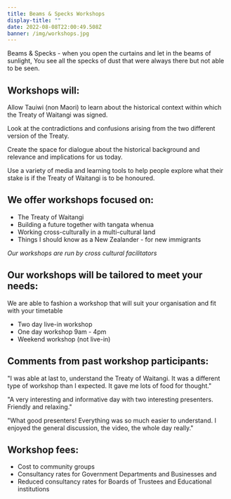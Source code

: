 ```yaml
---
title: Beams & Specks Workshops
display-title: ""
date: 2022-08-08T22:00:49.508Z
banner: /img/workshops.jpg
---
```

Beams & Specks - when you open the curtains and let in the beams of sunlight, You see all the specks of dust that were always there but not able to be seen.

## Workshops will:

Allow Tauiwi (non Maori) to learn about the historical context within which the Treaty of Waitangi was signed.

Look at the contradictions and confusions arising from the two different version of the Treaty.

Create the space for dialogue about the historical background and relevance and implications for us today.

Use a variety of media and learning tools to help people explore what their stake is if the Treaty of Waitangi is to be honoured.

## We offer workshops focused on:

* The Treaty of Waitangi
* Building a future together with tangata whenua
* Working cross-culturally in a multi-cultural land
* Things I should know as a New Zealander - for new immigrants

*Our workshops are run by cross cultural facilitators*

## Our workshops will be tailored to meet your needs:

We are able to fashion a workshop that will suit your organisation and fit with your timetable

* Two day live-in workshop
* One day workshop 9am - 4pm
* Weekend workshop (not live-in)

## Comments from past workshop participants:

"I was able at last to, understand the Treaty of Waitangi. It was a different type of workshop than I expected. It gave me lots of food for thought."

"A very interesting and informative day with two interesting presenters. Friendly and relaxing."

"What good presenters! Everything was so much easier to understand. I enjoyed the general discussion, the video, the whole day really."

## Workshop fees:

* Cost to community groups
* Consultancy rates for Government Departments and Businesses and
* Reduced consultancy rates for Boards of Trustees and Educational institutions